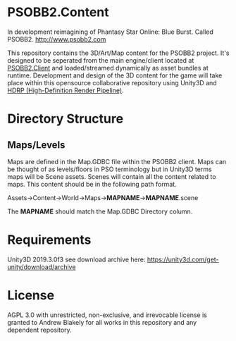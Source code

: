 # PSOBB2.Content

In development reimagining of Phantasy Star Online: Blue Burst. Called PSOBB2. http://www.psobb2.com

This repository contains the 3D/Art/Map content for the PSOBB2 project. It's designed to be seperated from the main engine/client located at [PSOBB2.Client](https://www.github.com/HelloKitty/PSOBB2.Client) and loaded/streamed dynamically as asset bundles at runtime. Development and design of the 3D content for the game will take place within this opensource collaborative repository using Unity3D and [HDRP (High-Definition Render Pipeline)](https://docs.unity3d.com/Packages/com.unity.render-pipelines.high-definition@8.1/manual/index.html).

# Directory Structure

## Maps/Levels

Maps are defined in the Map.GDBC file within the PSOBB2 client. Maps can be thought of as levels/floors in PSO terminology but in Unity3D terms maps will be Scene assets. Scenes will contain all the content related to maps. This content should be in the following path format.

Assets->Content->World->Maps->**MAPNAME**->**MAPNAME**.scene

The **MAPNAME** should match the Map.GDBC Directory column.

# Requirements

Unity3D 2019.3.0f3 see download archive here: https://unity3d.com/get-unity/download/archive

# License

AGPL 3.0 with unrestricted, non-exclusive, and irrevocable license is granted to Andrew Blakely for all works in this repository and any dependent repository.

